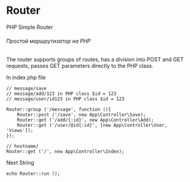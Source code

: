 # Router
PHP Simple Router
###### Простой маршрутизатор на PHP

The router supports groups of routes, has a division into POST and GET requests, passes GET parameters directly to the PHP class.

In index.php file

```
// message/save
// message/add/123 in PHP class $id = 123
// message/user/id123 in PHP class $id = 123

Router::group ('/message', function (){
    Router::post ('/save', new App\Controller\Save);
    Router::get ('/add/{:id}', new App\Controller\Add);
    Router::get ('/user/@id{:id}', [new App\Controller\User, 'Views']);
});

// hostname/
Router::get ('/', new App\Controller\Index);
```
Next String

```
echo Router::run ();
```
